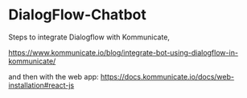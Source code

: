 # DialogFlow-Chatbot


Steps to integrate Dialogflow with Kommunicate, 

https://www.kommunicate.io/blog/integrate-bot-using-dialogflow-in-kommunicate/

and then with the web app:
https://docs.kommunicate.io/docs/web-installation#react-js

